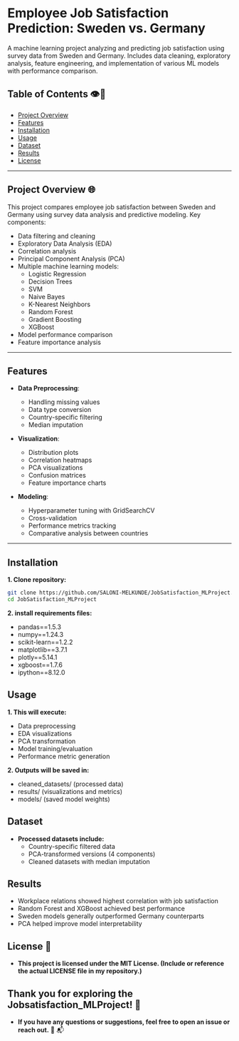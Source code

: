 
# Employee Job Satisfaction Prediction: Sweden vs. Germany

A machine learning project analyzing and predicting job satisfaction using survey data from Sweden and Germany. Includes data cleaning, exploratory analysis, feature engineering, and implementation of various ML models with performance comparison.

## Table of Contents 👁️📌
- [Project Overview](#project-overview)
- [Features](#features)
- [Installation](#installation)
- [Usage](#usage)
- [Dataset](#dataset)
- [Results](#results)
- [License](#license)

---

## Project Overview 🌐

This project compares employee job satisfaction between Sweden and Germany using survey data analysis and predictive modeling. Key components:

- Data filtering and cleaning
- Exploratory Data Analysis (EDA)
- Correlation analysis
- Principal Component Analysis (PCA)
- Multiple machine learning models:
  - Logistic Regression
  - Decision Trees
  - SVM
  - Naive Bayes
  - K-Nearest Neighbors
  - Random Forest
  - Gradient Boosting
  - XGBoost
- Model performance comparison
- Feature importance analysis

---

## Features

- **Data Preprocessing**:
  - Handling missing values
  - Data type conversion
  - Country-specific filtering
  - Median imputation
  
- **Visualization**:
  - Distribution plots
  - Correlation heatmaps
  - PCA visualizations
  - Confusion matrices
  - Feature importance charts

- **Modeling**:
  - Hyperparameter tuning with GridSearchCV
  - Cross-validation
  - Performance metrics tracking
  - Comparative analysis between countries

---

## Installation

**1. Clone repository:**

```bash
git clone https://github.com/SALONI-MELKUNDE/JobSatisfaction_MLProject.git
cd JobSatisfaction_MLProject
```

**2. install requirements files:**

- pandas==1.5.3
- numpy==1.24.3
- scikit-learn==1.2.2
- matplotlib==3.7.1
- plotly==5.14.1
- xgboost==1.7.6
- ipython==8.12.0

## Usage

**1. This will execute:**
- Data preprocessing
- EDA visualizations
- PCA transformation
- Model training/evaluation
- Performance metric generation

**2. Outputs will be saved in:**
- cleaned_datasets/ (processed data)
- results/ (visualizations and metrics)
- models/ (saved model weights)


## Dataset

- **Processed datasets include:** 
  - Country-specific filtered data
  - PCA-transformed versions (4 components)
  - Cleaned datasets with median imputation
 
## Results

- Workplace relations showed highest correlation with job satisfaction
- Random Forest and XGBoost achieved best performance
- Sweden models generally outperformed Germany counterparts
- PCA helped improve model interpretability

## License 📜

- **This project is licensed under the MIT License.
(Include or reference the actual LICENSE file in my repository.)**

  
## Thank you for exploring the Jobsatisfaction_MLProject! 🎉

- **If you have any questions or suggestions, feel free to open an issue or reach out.** 💬 📬


